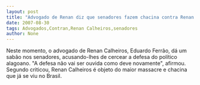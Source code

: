 ```yaml
---
layout: post
title: "Advogado de Renan diz que senadores fazem chacina contra Renan Calheiros"
date: 2007-08-30
tags: Advogados,Contran,Renan Calheiros,senadores
author: None
---
```

Neste momento, o advogado de Renan Calheiros, Eduardo Ferr&atilde;o, d&aacute; um sab&atilde;o nos senadores, acusando-lhes de cercear a defesa do pol&iacute;tico alagoano.
&quot;A defesa n&atilde;o vai ser ouvida como deve novamente&quot;, afirmou.
Segundo criticou, Renan Calheiros &eacute; objeto do&nbsp;maior massacre e chacina que j&aacute; se viu no Brasil. 